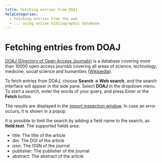 ```yaml
---
title: Fetching entries from DOAJ
helpCategories:
  - Fetching entries from the web
  - ... using online bibliographic database
---
```


# Fetching entries from DOAJ

[DOAJ \(Directory of Open Access Journals\)](http://doaj.org/) is a database covering more than 10000 open access journals covering all areas of science, technology, medicine, social science and humanities \([Wikipedia](https://en.wikipedia.org/wiki/Directory_of_Open_Access_Journals)\).

To fetch entries from DOAJ, choose **Search → Web search**, and the search interface will appear in the side pane. Select **DOAJ** in the dropdown menu. To start a search, enter the words of your query, and press Enter or the **Fetch** button.

The results are displayed in the [import inspection window](https://github.com/JabRef/help.jabref.org/tree/1f58696d9081b60bf60823090c7594d67d7f5295/en/ImportInspectionDialog/README.md). In case an error occurs, it is shown in a popup.

It is possible to limit the search by adding a field name to the search, as **field:text**. The supported fields area:

* title: The title of the article
* doi: The DOI of the article
* issn: The ISSN of the journal
* publisher: The publisher of the journal
* abstract: The abstract of the article

